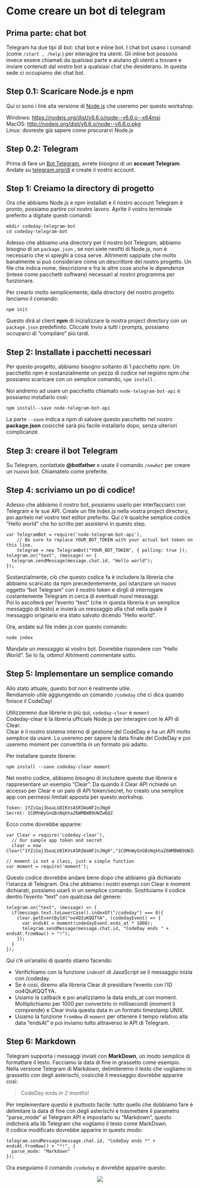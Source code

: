 # Come creare un bot di telegram
## Prima parte: chat bot
Telegram ha due tipi di bot: chat bot e inline bot. I chat bot usano i comandi (come `/start , /help` ) per
interagire tra utenti. Gli inline bot possono invece essere chiamati da qualsiasi parte e aiutano gli utenti a
trovare e inviare contenuti dal vostro bot a qualsiasi chat che desiderano. In questa sede ci occupiamo dei
chat bot.
## Step 0.1: Scaricare Node.js e npm
Qui ci sono i link alla versione di [Node.js](https://hackerstribe.com/tag/node-js/) che useremo per questo workshop: 

Windows: <https://nodejs.org/dist/v6.6.o/node--v6.6.o--x64msi>  
MacOS: <http://nodejs.org/dist/v6.6.o/node--v6.6.o.pkg>  
Linux: dovreste già sapere come procurarvi Node.js
## Step 0.2: Telegram
Prima di fare un [Bot Telegram](https://hackerstribe.com/tag/bot-telegram/), avrete bisogno di un **account Telegram**. Andate su [telegram.org/dl](https://telegram.org/dl) e
create il vostro account.
## Step 1: Creiamo la directory di progetto
Ora che abbiamo Node.js e npm installati e il nostro account Telegram è pronto, possiamo partire col
nostro lavoro. Aprite il vostro terminale preferito a digitate questi comandi:
```
mkdir codeday-telegram-bot
cd codeday-telegram-bot
```
Adesso che abbiamo una directory per il nostro bot Telegram, abbiamo bisogno di un `package.json` , se
non siete neofiti di Node.js, non è necessario che vi spieghi a cosa serve. Altrimenti sappiate che molto
banalmente si può considerare come un descrittore del nostro progetto. Un file che indica nome,
descrizione e fra le altre cose anche le dipendenze (intese come pacchetti software) necessari al nostro
programma per funzionare.

Per crearlo molto semplicemente, dalla directory del nostro progetto lanciamo il comando:
```
npm init
```
Questo dirà al client **npm** di inizializzare la nostra project directory con un `package.json` predefinito.
Cliccate Invio a tutti i prompts, possiamo occuparci di “compilaro” più tardi.
## Step 2: Installate i pacchetti necessari
Per questo progetto, abbiamo bisogno soltanto di 1 pacchetto npm.
Un pacchetto npm è sostanzialmente un pezzo di codice nel registro npm che possiamo scaricare con un
semplice comando, `npm install` .

Noi andremo ad usare un pacchetto chiamato `node-telegram-bot-api` e possiamo installarlo così:
```
npm install--save node-telegram-bot-api
```
La parte `--save` indica a npm di salvare questo pacchetto nel nostro **package.json** cosicché sarà più
facile installarlo dopo, senza ulteriori complicanze.
## Step 3: creare il bot Telegram
Su Telegram, contattate **@botfather** e usate il comando `/newbot` per creare un nuovo bot.
Chiamatelo come preferite.
## Step 4: scriviamo un po di codice!
Adesso che abbiamo il nostro bot, possiamo usarlo per interfacciarci con Telegram e le sue API.
Create un file index.js nella vostra project directory, poi apritelo nel vostro text editor preferito.
Qui c’è qualche semplice codice “Hello world” che ho scritto per assistervi in questo step.
```
var TelegramBot = require('node-telegram-bot-api'),
    // Be sure to replace YOUR_BOT_TOKEN with your actual bot token on this line.
    telegram = new TelegramBot("YOUR_BOT_TOKEN", { polling: true });
telegram.on("text", (message) => {
  telegram.sendMessage(message.chat.id, "Hello world");
});
```
Sostanzialmente, ciò che questo codice fa è includere la libreria che abbiamo scaricato da npm
precedentemente, poi istanziare un nuovo oggetto “bot Telegram” con il nostro token e dirgli di
interrogare costantemente Telegram in cerca di eventuali nuovi messaggi.  
Poi lo ascolterà per l’evento “text” (che in questa libreria è un semplice messaggio di testo) e invierà un
messaggio alla chat nella quale il messaggio originario era stato salvato dicendo “Hello world”.

Ora, andate sul file index.js con questo comando:
```
node index
```
Mandate un messaggio al vostro bot. Dovrebbe rispondere con “Hello World”. Se lo fa, ottimo! Altrimenti
commentate sotto.
## Step 5: Implementare un semplice comando
Allo stato attuale, questo bot non è realmente utile.  
Rendiamolo utile aggiungendo un comando `/codeday` che ci dica quando finisce il CodeDay!

Utilizzeremo due librerie in più qui, `codeday-clear` e `moment` .  
Codeday-clear è la libreria ufficiale Node.js per interagire con le API di Clear.  
Clear è il nostro sistema interno di gestione del CodeDay e ha un API molto semplice da usare. Lo
useremo per sapere la data finale del CodeDay e poi useremo moment per convertirla in un formato più
adatto.

Per installare queste librerie:
```
npm install --save codeday-clear moment
```
Nel nostro codice, abbiamo bisogno di includere queste due librerie e rappresentare un esempio “Clear”.
Da quando il Clear API richiede un accesso per Clear e un paio di API token/secret, ho creato una semplice
app con permessi limitati apposta per questo workshop.
```
Token: 1YZiGaj3baaLU8IKVsASRIWaNF2oJNg0
Secret: 1COMnWyGnGBsNqkhaZ6WMBWB9UWZw6QZ
```
Ecco come dovrebbe apparire:
```
var Clear = require('codeday-clear'),
  // Our sample app token and secret
  clear = new Clear("1YZiGaj3baaLU8IKVsASRIWaNF2oJNg0","1COMnWyGnGBsNqkhaZ6WMBWB9UWZw6QZ")

// moment is not a class, just a simple function
var moment = require('moment');
```
Questo codice dovrebbe andare bene dopo che abbiamo già dichiarato l’istanza di Telegram. Ora che
abbiamo i nostri esempi con Clear e moment dichiarati, possiamo usarli in un semplice comando.
Sostituiamo il codice dentro l’evento “text” con qualcosa del genere:
```
telegram.on("text", (message) => {
  if(message.text.toLowerCase().indexOf("/codeday") === 0){
    clear.getEventById("oo4QIuKQQTYA", (codedayEvent) => {
      var endsAt = moment(codedayEvent.ends_at * 1000);
      telegram.sendMessage(message.chat.id, "CodeDay ends " + endsAt.fromNow() + "!");
    });
  }
});
```
Qui c’è un’analisi di quanto stiamo facendo:

- Verifichiamo con la funzione `indexOf` di JavaScript se il messaggio inizia con /codeday.
- Se è cosi, diremo alla libreria Clear di presidiare l’evento con l’ID oo4QIuKQQTYA.
- Usiamo la callback e poi analizziamo la data ends_at con moment. Moltiplichiamo per 1000 per
convertirlo in millisecondi (moment li comprende) e Clear invia questa data in un formato timestamp
UNIX.
- Usiamo la funzione `fromNow` di `moment` per ottenere il tempo relativo alla data “endsAt” e poi inviamo
tutto attraverso le API di Telegram.
## Step 6: Markdown
Telegram supporta i messaggi inviati con **MarkDown**, un modo semplice di formattare il testo. Facciamo
la data di fine in grassetto come esempio.  
Nella versione Telegram di Markdown, delimiteremo il testo che vogliamo in grassetto con degli asterischi,
cosicché il messaggio dovrebbe apparire così:
> CodeDay ends *in 2 months*!

Per implementare questo è piuttosto facile: tutto quello che dobbiamo fare è delimitare la data di fine con
degli asterischi e trasmettere il parametro “parse_mode” al Telegram API e impostarlo su “Markdown”,
questo indicherà alla lib Telegram che vogliamo il testo come MarkDown.  
Il codice modificato dovrebbe apparire in questo modo:
```
telegram.sendMessage(message.chat.id, "CodeDay ends *" + endsAt.fromNow() + "*!", {
  parse_mode: "Markdown"
});
```
Ora eseguiamo il comando `/codeday` e dovrebbe apparire questo:
<p align="center">
  <img src="url_dell_immagine"/>
</p>
